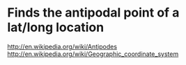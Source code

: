 Finds the antipodal point of a lat/long location
================================================

http://en.wikipedia.org/wiki/Antipodes
http://en.wikipedia.org/wiki/Geographic_coordinate_system
